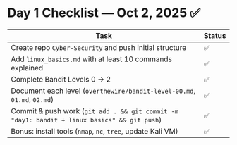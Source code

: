 # Day 1 Checklist — Oct 2, 2025 ✅

| Task | Status |
|------|--------|
| Create repo `Cyber-Security` and push initial structure | ✅ |
| Add `linux_basics.md` with at least 10 commands explained | ✅ |
| Complete Bandit Levels 0 → 2 | ✅ |
| Document each level (`overthewire/bandit-level-00.md`, `01.md`, `02.md`) | ✅ |
| Commit & push work (`git add . && git commit -m "day1: bandit + linux basics" && git push`) | ✅ |
| Bonus: install tools (`nmap`, `nc`, `tree`, update Kali VM) | ✅ |
